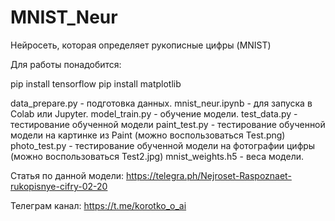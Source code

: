 # MNIST_Neur

Нейросеть, которая определяет рукописные цифры (MNIST)

Для работы понадобится:
  
  pip install tensorflow
  pip install matplotlib
  
data_prepare.py - подготовка данных.
mnist_neur.ipynb - для запуска в Colab или Jupyter.
model_train.py - обучение модели.
test_data.py - тестирование обученной модели
paint_test.py - тестирование обученной модели на картинке из Paint (можно воспользоваться Test.png)
photo_test.py - тестирование обученной модели на фотографии цифры (можно воспользоваться Test2.jpg)
mnist_weights.h5 - веса модели.

Статья по данной модели: https://telegra.ph/Nejroset-Raspoznaet-rukopisnye-cifry-02-20

Телеграм канал: https://t.me/korotko_o_ai
